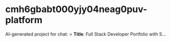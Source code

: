 # cmh6gbabt000yjy04neag0puv-platform
AI-generated project for chat: > **Title**: Full Stack Developer Portfolio with S...
